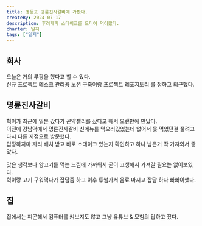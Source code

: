 ```yaml
---
title: 영등포 명륜진사갈비에 가봤다.
createBy: 2024-07-17
description: 후려페퍼 스테이크를 드디어 먹어왔다.
charter: 일지
tags: ["일지"]
---
```


## 회사

오늘은 거의 루팡을 했다고 할 수 있다.    
신규 프로젝트 테스크 관리용 노션 구축이랑 프로젝트 레포지토리 룰 정하고 퇴근했다.  

## 명륜진사갈비

혁이가 최근에 일본 갔다가 곤약젤리를 샀다고 해서 오랜만에 만났다.    
이전에 강남역에서 명륜진사갈비 신메뉴를 먹으러갔었는데 없어서 못 먹었던걸 풀려고 다시 다른 지점으로 방문했다.     
입장하자마 자리 배치 받고 바로 스테이크 있는지 확인하고 하나 남은거 딱 가져와서 좋았다.   

맛은 생각보다 양고기를 먹는 느낌에 가까워서 굳이 고생해서 가져갈 필요는 없어보였다.    
혁이랑 고기 구워먹다가 잡담좀 하고 이후 투썸가서 음료 마시고 잡담 하다 빠빠이했다.  

## 집 

집에서는 피곤해서 컴퓨터를 켜보지도 않고 그냥 유튜브 & 모험의 탑하고 잤다.